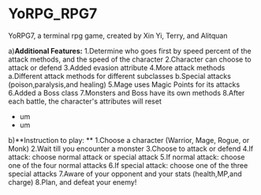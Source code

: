 # YoRPG_RPG7
YoRPG7, a terminal rpg game, created by Xin Yi, Terry, and Alitquan

a)**Additional Features:**
  1.Determine who goes first by speed percent of the attack methods, and the speed of the character
  2.Character can choose to attack or defend
  3.Added evasion attribute
  4.More attack methods 
      a.Different attack methods for different subclasses
      b.Special attacks (poison,paralysis,and healing)
  5.Mage uses Magic Points for its attacks
  6.Added a Boss class
  7.Monsters and Boss have its own methods
  8.After each battle, the character's attributes will reset
  + um
  + um
  
  
b)**Instruction to play: **
  1.Choose a character (Warrior, Mage, Rogue, or Monk)
  2.Wait till you encounter a monster
  3.Choose to attack or defend
  4.If attack: choose normal attack or special attack
  5.If normal attack: choose one of the four normal attacks
  6.If special attack: choose one of the three special attacks
  7.Aware of your opponent and your stats (health,MP,and charge)
  8.Plan, and defeat your enemy!

